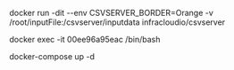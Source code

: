 docker run -dit --env CSVSERVER_BORDER=Orange  -v /root/inputFile:/csvserver/inputdata infracloudio/csvserver

docker exec -it 00ee96a95eac /bin/bash

docker-compose up -d
